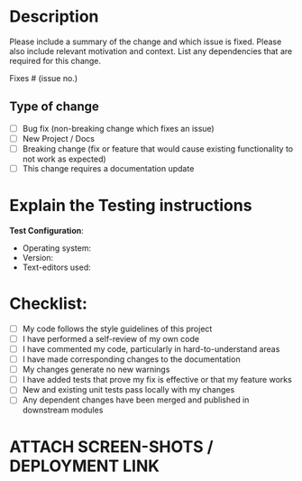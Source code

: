 # Description

Please include a summary of the change and which issue is fixed. Please also include relevant motivation and context. List any dependencies that are required for this change.

Fixes # (issue no.) 
<!---give the issue number you fixed----->

## Type of change

<!----Please delete options that are not relevant.And in order to tick the check box just but x inside them for example [x] like this----->

- [ ] Bug fix (non-breaking change which fixes an issue)
- [ ] New Project / Docs 
- [ ] Breaking change (fix or feature that would cause existing functionality to not work as expected)
- [ ] This change requires a documentation update

# Explain the Testing instructions

**Test Configuration**:
* Operating system:
* Version:
* Text-editors used:
 
# Checklist:
<!----Please delete options that are not relevant.And in order to tick the check box just but x inside them for example [x] like this----->
- [ ] My code follows the style guidelines of this project
- [ ] I have performed a self-review of my own code
- [ ] I have commented my code, particularly in hard-to-understand areas
- [ ] I have made corresponding changes to the documentation
- [ ] My changes generate no new warnings
- [ ] I have added tests that prove my fix is effective or that my feature works
- [ ] New and existing unit tests pass locally with my changes
- [ ] Any dependent changes have been merged and published in downstream modules
# ATTACH SCREEN-SHOTS / DEPLOYMENT LINK 

